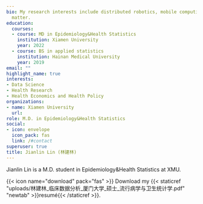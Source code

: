 ```yaml
---
bio: My research interests include distributed robotics, mobile computing and programmable
  matter.
education:
  courses:
  - course: MD in Epidemiology&Health Statistics
    institution: Xiamen University
    year: 2022
  - course: BS in applied statistics
    institution: Hainan Medical University
    year: 2019
email: ""
highlight_name: true
interests:
- Data Science
- Health Research
- Health Economics and Health Policy
organizations:
- name: Xiamen University
  url: 
role: M.D. in Epidemiology&Health Statistics
social:
- icon: envelope
  icon_pack: fas
  link: /#contact
superuser: true
title: Jianlin Lin (林建林)
---
```


Jianlin Lin is a M.D. student in Epidemiology&Health Statistics at XMU.

{{< icon name="download" pack="fas" >}} Download my {{< staticref "uploads/林建林_临床数据分析_厦门大学_硕士_流行病学与卫生统计学.pdf" "newtab" >}}resumé{{< /staticref >}}.

